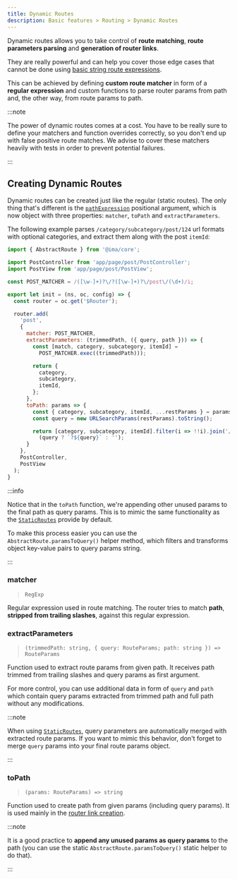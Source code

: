 ```yaml
---
title: Dynamic Routes
description: Basic features > Routing > Dynamic Routes
---
```


Dynamic routes allows you to take control of **route matching**, **route parameters parsing** and **generation of router links**.

They are really powerful and can help you cover those edge cases that cannot be done using [basic string route expressions](./introduction.md#setting-up-router).

This can be achieved by defining **custom route matcher** in form of a **regular expression** and custom functions to parse router params from path and, the other way, from route params to path.

:::note

The power of dynamic routes comes at a cost. You have to be really sure to define your matchers and function overrides correctly, so you don't end up with false positive route matches. We advise to cover these matchers heavily with tests in order to prevent potential failures.

:::

## Creating Dynamic Routes

Dynamic routes can be created just like the regular (static routes). The only thing that's different is the [`pathExpression`](./introduction.md#pathexpression) positional argument, which is now object with three properties: `matcher`, `toPath` and `extractParameters`.

The following example parses `/category/subcategory/post/124` url formats with optional categories, and extract them along with the post `itemId`:

```js title=./app/config/routes.js
import { AbstractRoute } from '@ima/core';

import PostController from 'app/page/post/PostController';
import PostView from 'app/page/post/PostView';

const POST_MATCHER = /([\w-]+)?\/?([\w-]+)?\/post\/(\d+)/i;

export let init = (ns, oc, config) => {
  const router = oc.get('$Router');

  router.add(
    'post',
    {
      matcher: POST_MATCHER,
      extractParameters: (trimmedPath, ({ query, path })) => {
        const [match, category, subcategory, itemId] =
          POST_MATCHER.exec((trimmedPath)));

        return {
          category,
          subcategory,
          itemId,
        };
      },
      toPath: params => {
        const { category, subcategory, itemId, ...restParams } = params;
        const query = new URLSearchParams(restParams).toString();

        return [category, subcategory, itemId].filter(i => !!i).join('/') +
          (query ? `?${query}` : '');
      }
    },
    PostController,
    PostView
  );
}
```

:::info

Notice that in the `toPath` function, we're appending other unused params to the final path as query params. This is to mimic the same functionality as the [`StaticRoutes`](../../api/classes/ima_core.StaticRoute.md) provide by default.

To make this process easier you can use the `AbstractRoute.paramsToQuery()` helper method, which filters and transforms object key-value pairs to query params string.

:::

### matcher

> `RegExp`

Regular expression used in route matching. The router tries to match **path**, **stripped from trailing slashes**, against this regular expression.

### extractParameters

> `(trimmedPath: string, { query: RouteParams; path: string }) => RouteParams`

Function used to extract route params from given path. It receives path trimmed from trailing slashes and query params as first argument.

For more control, you can use additional data in form of `query` and `path` which contain query params extracted from trimmed path and full path without any modifications.

:::note

When using [`StaticRoutes`](../../api/classes/ima_core.StaticRoute.md), query parameters are automatically merged with extracted route params. If you want to mimic this behavior, don't forget to merge `query` params into your final route params object.

:::

### toPath

> `(params: RouteParams) => string`

Function used to create path from given params (including query params). It is used mainly in the [router link creation](./introduction.md#linking-between-routes).

:::note

It is a good practice to **append any unused params as query params** to the path (you can use the static `AbstractRoute.paramsToQuery()` static helper to do that).

:::
